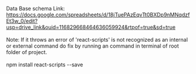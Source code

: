
Data Base schema Link: https://docs.google.com/spreadsheets/d/18jTuePAzEqvTt0BXDp9nMNqdzfEt3w_0/edit?usp=drive_link&ouid=116829668464636059924&rtpof=true&sd=true
<br>
<br>
Note: If it throws an error of 'react-scripts' is not recognized as an internal or external command
do fix by running an command in terminal of root folder of project.
<br>
<br>
npm install react-scripts --save
